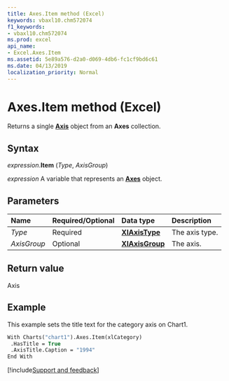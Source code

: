 ```yaml
---
title: Axes.Item method (Excel)
keywords: vbaxl10.chm572074
f1_keywords:
- vbaxl10.chm572074
ms.prod: excel
api_name:
- Excel.Axes.Item
ms.assetid: 5e89a576-d2a0-d069-4db6-fc1cf9bd6c61
ms.date: 04/13/2019
localization_priority: Normal
---
```



# Axes.Item method (Excel)

Returns a single **[Axis](Excel.Axis(object).md)** object from an **Axes** collection.


## Syntax

_expression_.**Item** (_Type_, _AxisGroup_)

_expression_ A variable that represents an **[Axes](Excel.Axes(object).md)** object.


## Parameters

|Name|Required/Optional|Data type|Description|
|:-----|:-----|:-----|:-----|
| _Type_|Required| **[XlAxisType](Excel.XlAxisType.md)**|The axis type.|
| _AxisGroup_|Optional| **[XlAxisGroup](Excel.XlAxisGroup.md)**|The axis.|

## Return value

Axis


## Example

This example sets the title text for the category axis on Chart1.

```vb
With Charts("chart1").Axes.Item(xlCategory) 
 .HasTitle = True 
 .AxisTitle.Caption = "1994" 
End With
```




[!include[Support and feedback](~/includes/feedback-boilerplate.md)]